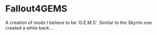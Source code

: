 # Fallout4GEMS
A creation of mods I believe to be 'G.E.M.S'. Similar to the Skyrim one created a while back... 
